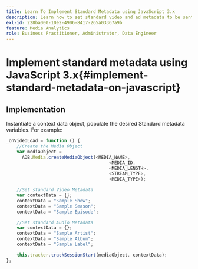 ```yaml
---
title: Learn To Implement Standard Metadata using JavaScript 3.x
description: Learn how to set standard video and ad metadata to be sent with tracking calls in browser apps (JS 3.x).
exl-id: 228ba000-10e2-4906-8417-265a03367a9b
feature: Media Analytics
role: Business Practitioner, Administrator, Data Engineer
---
```

# Implement standard metadata using JavaScript 3.x{#implement-standard-metadata-on-javascript}

## Implementation

Instantiate a context data object, populate the desired Standard metadata variables. For example:

```js
_onVideoLoad = function () {
    //Create the Media Object
    var mediaObject =
      ADB.Media.createMediaObject(<MEDIA_NAME>,
                                       <MEDIA_ID,
                                       <MEDIA_LENGTH>,
                                       <STREAM_TYPE>,
                                       <MEDIA_TYPE>);

    //Set standard Video Metadata
    var contextData = {};
    contextData = "Sample Show";
    contextData = "Sample Season";
    contextData = "Sample Episode";

    //Set standard Audio Metadata
    var contextData = {};
    contextData = "Sample Artist";
    contextData = "Sample Album";
    contextData = "Sample Label";

    this.tracker.trackSessionStart(mediaObject, contextData);
};
```
